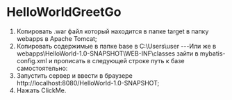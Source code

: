 # HelloWorldGreetGo
1) Копировать .war файл который находится в папке target в папку webapps в Apache Tomcat;
2) Копировать содержимые в папке base в C:\Users\user
---Или же в webapps\HelloWorld-1.0-SNAPSHOT\WEB-INF\classes зайти в mybatis-config.xml и прописать в следующей строке путь к базе самостоятельно:  <property name="url" value="jdbc:h2:file:[ПУТЬ]"/>
3) Запустить сервер и ввести в браузере http://localhost:8080/HelloWorld-1.0-SNAPSHOT;
4) Нажать ClickMe.

